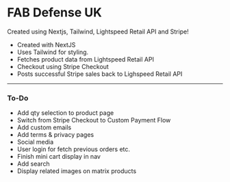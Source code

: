 # FAB Defense UK 

Created using Nextjs, Tailwind, Lightspeed Retail API and Stripe!

- Created with NextJS
- Uses Tailwind for styling.
- Fetches product data from Lightspeed Retail API
- Checkout using Stripe Checkout
- Posts successful Stripe sales back to Lighspeed Retail API

---

### To-Do

- Add qty selection to product page
- Switch from Stripe Checkout to Custom Payment Flow
- Add custom emails
- Add terms & privacy pages
- Social media
- User login for fetch previous orders etc.
- Finish mini cart display in nav
- Add search
- Display related images on matrix products
